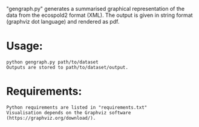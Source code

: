 
"gengraph.py" generates a summarised graphical representation of the data from the ecospold2 format (XML).
The output is given in string format (graphviz dot language) and rendered as pdf.

# Usage:
    python gengraph.py path/to/dataset
    Outputs are stored to path/to/dataset/output.

# Requirements:
    Python requirements are listed in "requirements.txt"
    Visualisation depends on the Graphviz software (https://graphviz.org/download/).
